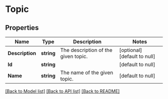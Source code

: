 # Topic

## Properties
Name | Type | Description | Notes
------------ | ------------- | ------------- | -------------
**Description** | **string** | The description of the given topic. | [optional] [default to null]
**Id** | **string** |  | [default to null]
**Name** | **string** | The name of the given topic. | [default to null]

[[Back to Model list]](../README.md#documentation-for-models) [[Back to API list]](../README.md#documentation-for-api-endpoints) [[Back to README]](../README.md)


